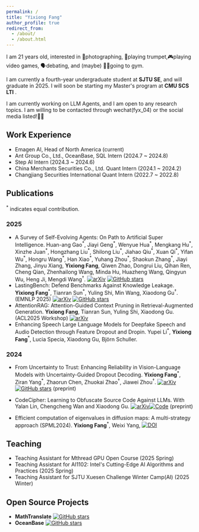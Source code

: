 ```yaml
---
permalink: /
title: "Yixiong Fang"
author_profile: true
redirect_from: 
  - /about/
  - /about.html
---
```

I am 21 years old, interested in 📸photographing, 🎺playing trumpet,🎮playing video games, 🗣️debating, and (maybe) 🏋🏼going to gym.

I am currently a fourth-year undergraduate student at **SJTU SE**, and will graduate in 2025. I will soon be starting my Master's program at **CMU SCS LTI** .

I am currently working on LLM Agents, and I am open to any research topics.
I am willing to be contacted through wechat(fyx_04) or the social media listed!👏🏼

## Work Experience
- Emagen AI, Head of North America (current)
- Ant Group Co., Ltd., OceanBase, SQL Intern (2024.7 ~ 2024.8)
- Step AI Intern (2024.3 ~ 2024.6)
- China Merchants Securities Co., Ltd. Quant Intern (2024.1 ~ 2024.2)
- Changjiang Securities International Quant Intern (2022.7 ~ 2022.8)

## Publications
<sup>\*</sup> indicates equal contribution.

### 2025
- A Survey of Self-Evolving Agents: On Path to Artificial Super Intelligence. Huan-ang Gao<sup>\*</sup>, Jiayi Geng<sup>\*</sup>, Wenyue Hua<sup>\*</sup>, Mengkang Hu<sup>\*</sup>, Xinzhe Juan<sup>\*</sup>, Hongzhang Liu<sup>\*</sup>, Shilong Liu<sup>\*</sup>, Jiahao Qiu<sup>\*</sup>, Xuan Qi<sup>\*</sup>, Yifan Wu<sup>\*</sup>, Hongru Wang<sup>\*</sup>, Han Xiao<sup>\*</sup>, Yuhang Zhou<sup>\*</sup>, Shaokun Zhang<sup>\*</sup>, Jiayi Zhang, Jinyu Xiang, **Yixiong Fang**, Qiwen Zhao, Dongrui Liu, Qihan Ren, Cheng Qian, Zhenhailong Wang, Minda Hu, Huazheng Wang, Qingyun Wu, Heng Ji, Mengdi Wang<sup>†</sup>. [![arXiv](https://img.shields.io/badge/arXiv-2507.21046-b31b1b)](https://arxiv.org/abs/2507.21046) [![GitHub stars](https://img.shields.io/github/stars/CharlesQ9/Self-Evolving-Agents?style=flat&logo=github)](https://github.com/CharlesQ9/Self-Evolving-Agents)
- LastingBench: Defend Benchmarks Against Knowledge Leakage. **Yixiong Fang**<sup>\*</sup>, Tianran Sun<sup>\*</sup>, Yuling Shi, Min Wang, Xiaodong Gu<sup>†</sup>.(EMNLP 2025) [![arXiv](https://img.shields.io/badge/arXiv-2506.21614-b31b1b)](https://arxiv.org/abs/2506.21614) [![GitHub stars](https://img.shields.io/github/stars/Seriousss/LastingBench?style=flat&logo=github)](https://github.com/Seriousss/LastingBench) 
- AttentionRAG: Attention-Guided Context Pruning in Retrieval-Augmented Generation. **Yixiong Fang**, Tianran Sun, Yuling Shi, Xiaodong Gu. (ACL2025 Workshop) [![arXiv](https://img.shields.io/badge/arXiv-2503.10720-b31b1b)](https://arxiv.org/abs/2503.10720)
- Enhancing Speech Large Language Models for Deepfake Speech and Audio Detection through Feature Dropout and Dropin. Yupei Li<sup>\*</sup>, **Yixiong Fang**<sup>\*</sup>, Lucia Specia, Xiaodong Gu, Björn Schuller. 

### 2024
- From Uncertainty to Trust: Enhancing Reliability in Vision-Language Models
  with Uncertainty-Guided Dropout Decoding. **Yixiong Fang**<sup>\*</sup>, Ziran Yang<sup>\*</sup>, Zhaorun Chen, Zhuokai Zhao<sup>†</sup>, Jiawei Zhou<sup>†</sup>. [![arXiv](https://img.shields.io/badge/arXiv-2412.06474-b31b1b)](https://arxiv.org/abs/2412.06474)
  [![GitHub stars](https://img.shields.io/github/stars/kigb/DropoutDecoding?style=flat&logo=github)](https://github.com/kigb/DropoutDecoding) (preprint)
- CodeCipher: Learning to Obfuscate Source Code Against LLMs. With Yalan Lin, Chengcheng Wan and Xiaodong Gu. [![arXiv](https://img.shields.io/badge/arXiv-2410.05797-b31b1b)](https://arxiv.org/abs/2410.05797)[![Code](https://img.shields.io/badge/Code-Anon-blue)](https://anonymous.4open.science/r/CodeCipher_final-9D7E/README.md)  (preprint)

- Efficient computation of eigenvalues in diffusion maps: A multi-strategy approach (SPML2024). **Yixiong Fang**<sup>\*</sup>, Weixi Yang, [![DOI](https://badgen.net/badge/DOI/10.54254%2F2755%2D2721%2F55%2F20241429/blue)](https://doi.org/10.54254/2755-2721/55/20241429)

## Teaching
- Teaching Assistant for Mthread GPU Open Course (2025 Spring)
- Teaching Assistant for AI1102: Intel's Cutting-Edge AI Algorithms and Practices (2025 Spring)
- Teaching Assistant for SJTU Xuesen Challenge Winter Camp(AI) (2025 Winter)

## Open Source Projects
- **MathTranslate** [![GitHub stars](https://img.shields.io/github/stars/SUSYUSTC/MathTranslate?style=flat&logo=github)](https://github.com/SUSYUSTC/MathTranslate)
- **OceanBase** [![GitHub stars](https://img.shields.io/github/stars/oceanbase/oceanbase?style=flat&logo=github)](https://github.com/oceanbase/oceanbase)